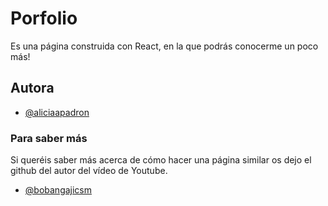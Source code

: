 # Porfolio

Es una página construida con React, en la que podrás conocerme un poco más!

## Autora

- [@aliciaapadron](https://github.com/aliciaapadron)

### Para saber más

Si queréis saber más acerca de cómo hacer una página similar os dejo el github del autor del vídeo de Youtube.

- [@bobangajicsm](https://github.com/bobangajicsm)
